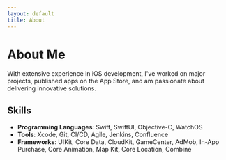 ```yaml
---
layout: default
title: About
---
```


# About Me
With extensive experience in iOS development, I've worked on major projects, published apps on the App Store, and am passionate about delivering innovative solutions.

## Skills
- **Programming Languages**: Swift, SwiftUI, Objective-C, WatchOS
- **Tools**: Xcode, Git, CI/CD, Agile, Jenkins, Confluence
- **Frameworks**: UIKit, Core Data, CloudKit, GameCenter, AdMob, In-App Purchase, Core Animation, Map Kit, Core Location, Combine
